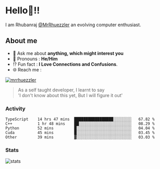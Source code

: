 
  
  
# Hello:wave:!!
I am Rhubanraj [@MrRhuezzler](https://github.com/MrRhuezzler) an evolving computer enthusiast.

## About me
<!-- - :sparkles: I'm currently working on [**de-viz**](https://github.com/MrRhuezzler/de-viz) -->
<!-- - :sparkles: Previously worked in [**Journal Management System**](https://manuscript.psgtech.ac.in) -->
<!-- - :book: I'm currently learning **Microservices Architecture** -->
- :speech_balloon: Ask me about **anything, which might interest you**
- :man: Pronouns : **He/Him**
- :interrobang: Fun fact : **I Love Connections and Confusions**.
- :globe_with_meridians: Reach me :  
  
[![mrrhuezzler](https://img.shields.io/badge/LinkedIn-0077B5?style=for-the-badge&logo=linkedin&logoColor=white)](https://www.linkedin.com/in/mrrhuezzler/)
<!--
### Interesting things, I found :bangbang:
-->
<!--
## Skills

## Drop a, Hi !
-->

<!-- 
Quotes
>  Always we overestimate the amount of work we can do in a day,  
>  and underestimate the amount we can do in our lifetime.
-->

> As a self taught developer, I learnt to say  
> 'I don't know about this yet, But I will figure it out'

### Activity
<!--START_SECTION:waka-->

```text
TypeScript    14 hrs 47 mins  █████████████████░░░░░░░░   67.82 %
C++           1 hr 48 mins    ██░░░░░░░░░░░░░░░░░░░░░░░   08.29 %
Python        52 mins         █░░░░░░░░░░░░░░░░░░░░░░░░   04.04 %
Cuda          45 mins         █░░░░░░░░░░░░░░░░░░░░░░░░   03.45 %
Other         39 mins         ▓░░░░░░░░░░░░░░░░░░░░░░░░   03.03 %
```

<!--END_SECTION:waka-->

### Stats
![stats](https://github-readme-streak-stats.herokuapp.com/?user=MrRhuezzler)
